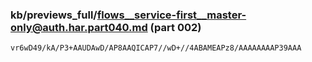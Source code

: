 ### kb/previews_full/flows__service-first__master-only@auth.har.part040.md (part 002)

```md
vr6wD49/kA/P3+AAUDAwD/AP8AAQICAP7//wD+//4ABAMEAPz8/AAAAAAAAP39AAA
```

```
